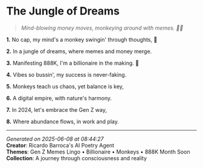 # The Jungle of Dreams

> *Mind-blowing money moves, monkeying around with memes. 🤑🐒*

**1.** No cap, my mind's a monkey swingin' through thoughts, 🐒


**2.** In a jungle of dreams, where memes and money merge.


**3.** Manifesting 888K, I'm a billionaire in the making. 💎


**4.** Vibes so bussin', my success is never-faking.


**5.** Monkeys teach us chaos, yet balance is key,


**6.** A digital empire, with nature's harmony.


**7.** In 2024, let's embrace the Gen Z way,


**8.** Where abundance flows, in work and play.



---

*Generated on 2025-06-08 at 08:44:27*  
**Creator**: Ricardo Barroca's AI Poetry Agent  
**Themes**: Gen Z Memes Lingo • Billionaire • Monkeys • 888K Month Soon  
**Collection**: A journey through consciousness and reality